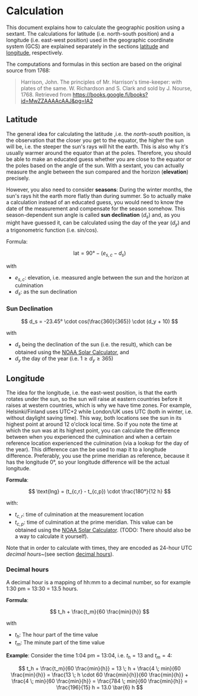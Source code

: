 # Calculation

This document explains how to calculate the geographic position using a sextant. The calculations for latitude (i.e. north-south position) and a longitude (i.e. east-west position) used in the geographic coordinate system (GCS) are explained separately in the sections [latitude](#latitude) and [longitude](#longitude), respectively.

The computations and formulas in this section are based on the original source from 1768:

> Harrison, John. The principles of Mr. Harrison's time-keeper: with plates of the same. W. Richardson and S. Clark and sold by J. Nourse, 1768.
> Retrieved from <https://books.google.fi/books?id=MwZZAAAAcAAJ&pg=IA2>


## Latitude

The general idea for calculating the latitude ,i.e. the _north-south_ position, is the observation that the closer you get to the equator, the higher the sun will be, i.e. the steeper the sun's rays will hit the earth. This is also why it's usually warmer around the equator than at the poles. Therefore, you should be able to make an educated guess whether you are close to the equator or the poles based on the angle of the sun. With a sextant, you can actually measure the angle between the sun compared and the horizon (**elevation**) precisely.

However, you also need to consider **seasons**: During the winter months, the sun's rays hit the earth more flatly than during summer. So to actually make a calculation instead of an educated guess, you would need to know the date of the measurement and compensate for the season somehow. This season-dependent sun angle is called **sun declination** ($d_s$) and, as you might have guessed it, can be calculated using the day of the year ($d_y$) and a trigonometric function (i.e. sin/cos).

Formula:

$$ \text{lat} = 90° - (e_{s,c} - d_s) $$

with
- $e_{s,c}$: elevation, i.e. measured angle between the sun and the horizon at culmination
- $d_s$: as the sun declination

### Sun Declination 


$$ d_s = -23.45° \cdot cos(\frac{360}{365}) \cdot (d_y + 10) $$

with

- $d_s$ being the declination of the sun (i.e. the result), which can be obtained using the [NOAA Solar Calculator](https://gml.noaa.gov/grad/solcalc/), and
- $d_y$ the day of the year (i.e. $1 \geq d_y \geq 365$)



## Longitude

The idea for the longitude, i.e. the east-west position, is that the earth rotates under the sun, so the sun will raise at eastern countries before it raises at western countries, which is why we have time zones. For example, Helsinki/Finland uses UTC+2 while London/UK uses UTC (both in winter, i.e. without daylight saving time). This way, both locations see the sun in its highest point at around 12 o'clock local time. So if you note the time at which the sun was at its highest point, you can calculate the difference between when you experienced the culmination and when a certain reference location experienced the culmination (via a lookup for the day of the year). This difference can the be used to map it to a longitude difference. Preferably, you use the prime meridian as reference, because it has the longitude 0°, so your longitude difference will be the actual longitude.

**Formula**:

$$ \text{lng} = (t_{c,r} - t_{c,p}) \cdot \frac{180°}{12 h} $$

with:
- $t_{c,r}$: time of culmination at the measurement location
- $t_{c,p}$: time of culmination at the prime meridian. This value can be obtained using the [NOAA Solar Calculator](https://gml.noaa.gov/grad/solcalc/). (TODO: There should also be a way to calculate it yourself).

Note that in order to calculate with times, they are encoded as 24-hour UTC _decimal hours_~(see section [decimal hours](#decimal-hours)).


### Decimal hours

A decimal hour is a mapping of hh:mm to a decimal number, so for example 1:30 pm = 13:30 = 13.5 hours.

**Formula**:

$$ t_h + \frac{t_m}{60 \frac{min}{h}} $$

with

- $t_h$: The hour part of the time value
- $t_m$: The minute part of the time value

**Example**: Consider the time 1:04 pm = 13:04, i.e. $t_h = 13$ and $t_m = 4$:

$$
t_h + \frac{t_m}{60 \frac{min}{h}}
= 13 \; h + \frac{4 \; min}{60 \frac{min}{h}}
= \frac{13 \; h \cdot 60 \frac{min}{h}}{60 \frac{min}{h}} + \frac{4 \; min}{60 \frac{min}{h}}
= \frac{784 \; min}{60 \frac{min}{h}} = \frac{196}{15} h = 13.0 \bar{6} h
$$